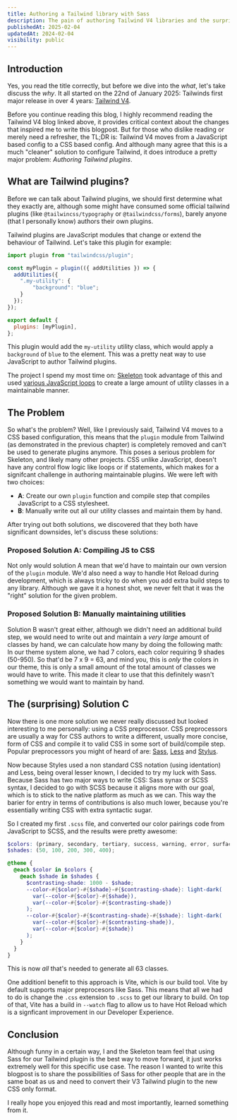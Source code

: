 ```yaml
---
title: Authoring a Tailwind library with Sass
description: The pain of authoring Tailwind V4 libraries and the surprising solution.
publishedAt: 2025-02-04
updatedAt: 2024-02-04
visibility: public
---
```


## Introduction

Yes, you read the title correctly, but before we dive into the _what_, let's take discuss the _why_.
It all started on the 22nd of January 2025: Tailwinds first major release in over 4 years: [Tailwind V4](https://tailwindcss.com/blog/tailwindcss-v4).

Before you continue reading this blog, I highly recommend reading the Tailwind V4 blog linked above, it provides critical context about the changes that inspired me to write this blogpost. But for those who dislike reading or merely need a refresher, the TL;DR is: Tailwind V4 moves from a JavaScript based config to a CSS based config. And although many agree that this is a much "cleaner" solution to configure Tailwind, it does introduce a pretty major problem: _Authoring Tailwind plugins_.

## What are Tailwind plugins?

Before we can talk about Tailwind plugins, we should first determine what they exactly are, although some might have consumed some official tailwind plugins (like `@tailwincss/typography` or `@tailwindcss/forms`), barely anyone (that I personally know) authors their own plugins.

Tailwind plugins are JavaScript modules that change or extend the behaviour of Tailwind. Let's take this plugin for example:

```js
import plugin from "tailwindcss/plugin";

const myPlugin = plugin(({ addUtilities }) => {
  addUtilities({
    ".my-utility": {
        "background": "blue";
    }
  });
});

export default {
  plugins: [myPlugin],
};
```

This plugin would add the `my-utility` utility class, which would apply a `background` of `blue` to the element. This was a pretty neat way to use JavaScript to author Tailwind plugins.

The project I spend my most time on: [Skeleton](https://github.com/skeletonlabs/skeleton) took advantage of this and used [various JavaScript loops](https://github.com/skeletonlabs/skeleton/blob/dev/packages/plugin/src/tailwind/colors.ts#L9) to create a large amount of utility classes in a maintainable manner.

## The Problem

So what's the problem? Well, like I previously said, Tailwind V4 moves to a CSS based configuration, this means that the `plugin` module from Tailwind (as demonstrated in the previous chapter) is completely removed and can't be used to generate plugins anymore. This poses a serious problem for Skeleton, and likely many other projects. CSS unlike JavaScript, doesn't have any control flow logic like loops or if statements, which makes for a signifcant challenge in authoring maintainable plugins. We were left with two choices:

- **A**: Create our own `plugin` function and compile step that compiles JavaScript to a CSS stylesheet.
- **B**: Manually write out all our utility classes and maintain them by hand.

After trying out both solutions, we discovered that they both have significant downsides, let's discuss these solutions:

### Proposed Solution A: Compiling JS to CSS

Not only would solution A mean that we'd have to maintain our own version of the `plugin` module. We'd also need a way to handle Hot Reload during development, which is always tricky to do when you add extra build steps to any library. Although we gave it a honest shot, we never felt that it was the "right" solution for the given problem.

### Proposed Solution B: Manually maintaining utilities

Solution B wasn't great either, although we didn't need an additional build step, we would need to write out and maintain a _very large_ amount of classes by hand, we can calculate how many by doing the following math: In our theme system alone, we had 7 colors, each color requiring 9 shades (50-950). So that'd be 7 x 9 = 63, and mind you, this is _only_ the colors in our theme, this is only a small amount of the total amount of classes we would have to write. This made it clear to use that this definitely wasn't something we would want to maintain by hand.

## The (surprising) Solution C

Now there is one more solution we never really discussed but looked interesting to me personally: using a CSS preprocessor. CSS preprocessors are usually a way for CSS authors to write a different, usually more concise, form of CSS and compile it to valid CSS in some sort of build/compile step. Popular preprocessors you might of heard of are: [Sass](https://sass-lang.com/), [Less](http://lesscss.org/) and [Stylus](https://stylus-lang.com/).

Now because Styles used a non standard CSS notation (using identation) and Less, being overal lesser known, I decided to try my luck with Sass. Because Sass has two major ways to write CSS: Sass synax or SCSS syntax, I decided to go with SCSS because it aligns more with our goal, which is to stick to the native platform as much as we can. This way the barier for entry in terms of contributions is also much lower, because you're essentially writing CSS with extra syntactic sugar.

So I created my first `.scss` file, and converted our color pairings code from JavaScript to SCSS, and the results were pretty awesome:

```scss
$colors: (primary, secondary, tertiary, success, warning, error, surface);
$shades: (50, 100, 200, 300, 400);

@theme {
  @each $color in $colors {
    @each $shade in $shades {
      $contrasting-shade: 1000 - $shade;
      --color-#{$color}-#{$shade}-#{$contrasting-shade}: light-dark(
        var(--color-#{$color}-#{$shade}),
        var(--color-#{$color}-#{$contrasting-shade})
      );
      --color-#{$color}-#{$contrasting-shade}-#{$shade}: light-dark(
        var(--color-#{$color}-#{$contrasting-shade}),
        var(--color-#{$color}-#{$shade})
      );
    }
  }
}
```

This is now _all_ that's needed to generate all 63 classes.

One additionl benefit to this approach is Vite, which is our build tool. Vite by default supports major preprocesors like Sass. This means that all we had to do is change the `.css` extension to `.scss` to get our library to build. On top of that, Vite has a build in `--watch` flag to allow us to have Hot Reload which is a signficant improvement in our Developer Experience.

## Conclusion

Although funny in a certain way, I and the Skeleton team feel that using Sass for our Tailwind plugin is the best way to move forward, it just works extremely well for this specific use case.
The reason I wanted to write this blogpost is to share the possibilities of Sass for other people that are in the same boat as us and need to convert their V3 Tailwind plugin to the new CSS only format.

I really hope you enjoyed this read and most importantly, learned something from it.

